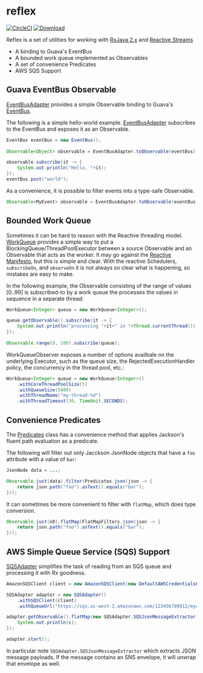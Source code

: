 # reflex

[![CircleCI](https://circleci.com/gh/LendingClub/reflex.svg?style=svg)](https://circleci.com/gh/LendingClub/reflex)
[ ![Download](https://api.bintray.com/packages/lendingclub/OSS/reflex/images/download.svg) ](https://bintray.com/lendingclub/OSS/reflex/_latestVersion)

Reflex is a set of utilities for working with [RxJava 2.x](https://github.com/ReactiveX/RxJava/wiki/What's-different-in-2.0) and [Reactive Streams](http://www.reactive-streams.org/)


* A binding to Guava's EventBus
* A bounded work queue implemented as Observables
* A set of convenience Predicates
* AWS SQS Support

## Guava EventBus Observable

[EventBusAdapter](src/main/java/org/lendingclub/reflex/guava/EventBusAdapter.java) provides a simple Observable binding to Guava's [EventBus](https://github.com/google/guava/wiki/EventBusExplained).

The following is a simple hello-world example.  [EventBusAdapter](src/main/java/org/lendingclub/reflex/guava/EventBusAdapter.java) subscribes to the EventBus and exposes it as an Observable.

```java
EventBus eventBus = new EventBus();
    
Observable<Object> observable = EventBusAdapter.toObservable(eventBus);

observable.subscribe(it -> {
    System.out.println("Hello, "+it);
});
eventBus.post("world");
```

As a convenience, it is possible to filter events into a type-safe Observable.

```java
Observable<MyEvent> observable = EventBusAdapter.toObservable(eventBus, MyEvent.class);
```

## Bounded Work Queue


Sometimes it can be hard to reason with the Reactive threading model.  [WorkQueue](src/main/java/org/lendingclub/rx/queue/WorkQueue.java) provides a simple way to put a BlockingQueue/ThreadPoolExecutor 
between a source Observable and an Observable that acts as the worker.  It may go against the [Reactive Manifesto](http://www.reactivemanifesto.org/), but this is simple and clear.  With the reactive Schedulers, ```subscribeOn```, and ```observeOn``` it is not always so clear what is happening, so mistakes are easy to make.


In the following example, the Observable consisting of the range of values [0..99] is subscribed-to by a work queue the processes the values in sequence in a separate thread:

```java
WorkQueue<Integer> queue = new WorkQueue<Integer>();

queue.getObservable().subscribe(it -> {
    System.out.println("processing "+it+" in "+Thread.currentThread());
});
    
Observable.range(0, 100).subscribe(queue);
```

WorkQueueObserver exposes a number of options availbale on the underlying Executor, such as the queue size, the RejectedExecutionHandler policy, the concurrency in the thread pool, etc.:

```java
WorkQueue<Integer> queue = new WorkQueue<Integer>()
    .withCoreThreadPoolSize(5)
    .withQueueSize(5000)
    .withThreadName("my-thread-%d")
    .withThreadTimeout(30, TimeUnit.SECONDS);
```

## Convenience Predicates

The [Predicates](src/main/java/org/lendingclub/reflex/predicate/Predicates.java) class has a convenience method that applies Jackson's fluent path evaluation as a predicate.

The following will filter out only Jacckson JsonNode objects that have a ```foo``` attribute with a value of ```bar```:

```java
JsonNode data = ...;

Observable.just(data).filter(Predicates.json(json -> {
    return json.path("foo").asText().equals("bar");
}));
```

It can sometimes be more convenient to filter with ```flatMap```, which does type conversion.

```java
Observable.just(n0).flatMap(FlatMapFilters.json(json -> {
    return json.path("foo").asText().equals("bar");
}));
```

## AWS Simple Queue Service (SQS) Support


[SQSAdapter](src/main/java/org/lendingclub/reflex/aws/sqs/SQSAdapter.java) simplifies the task of reading from an SQS queue and processing it with Rx goodness.

```java
AmazonSQSClient client = new AmazonSQSClient(new DefaultAWSCredentialsProviderChain());

SQSAdapter adapter = new SQSAdapter()
    .withSQSClient(client)
    .withQueueUrl("https://sqs.us-west-2.amazonaws.com/123456789012/myqueue");

adapter.getObservable().flatMap(new SQSAdapter.SQSJsonMessageExtractor()).subscribe(c -> {
    System.out.println(c);
});

adapter.start();
```


In particular note ```SQSAdapter.SQSJsonMessageExtractor``` which extracts JSON message payloads.  If the message contains an SNS
envelope, it will unwrap that envelope as well.
